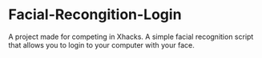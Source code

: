 # Facial-Recongition-Login
A project made for competing in Xhacks. A simple facial recognition script that allows you to login to your computer with your face.
